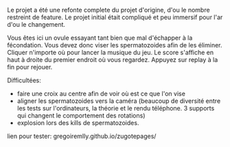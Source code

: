 Le projet a été une refonte complete du projet d'origine, d'ou le nombre restreint de feature.
Le projet initial était compliqué et peu immersif pour l'ar d'ou le changement.

Vous êtes ici un ovule essayant tant bien que mal d'échapper à la fécondation.
Vous devez donc viser les spermatozoides afin de les éliminer.
Cliquer n'importe où pour lancer la musique du jeu.
Le score s'affiche en haut à droite du premier endroit où vous regardez.
Appuyez sur replay à la fin pour rejouer.

Difficultées:
  - faire une croix au centre afin de voir où est ce que l'on vise
  - aligner les spermatozoides vers la caméra (beaucoup de diversité entre les tests sur l'ordinateurs, la théorie et le rendu téléphone. 3 supports qui changent le comportement des rotations)
  - explosion lors des kills de spermatozoides.

lien pour tester: gregoiremlly.github.io/zugotepages/
